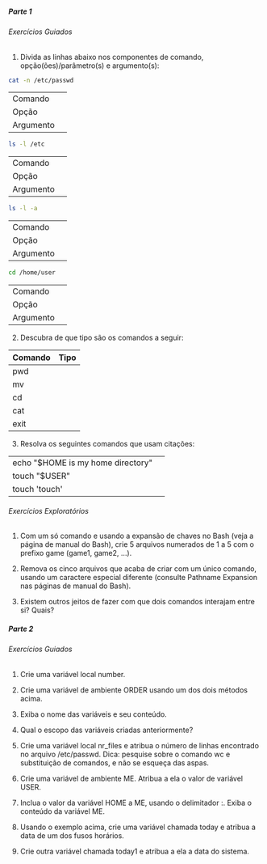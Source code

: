 ##### Parte 1

###### Exercícios Guiados
1. Divida as linhas abaixo nos componentes de comando, opção(ões)/parâmetro(s) e argumento(s):

```sh
cat -n /etc/passwd
```
| | |
|---|---|
|Comando  | |
|Opção    | |
|Argumento| |

```sh
ls -l /etc
```
| | |
|---|---|
|Comando  | |
|Opção    | |
|Argumento| |

```sh
ls -l -a
```
| | |
|---|---|
|Comando  | |
|Opção    | |
|Argumento| |

```sh
cd /home/user
```
| | |
|---|---|
|Comando  | |
|Opção    | |
|Argumento| |

2. Descubra de que tipo são os comandos a seguir:

| Comando| Tipo |
|--------|---|
|pwd     | |
|mv      | |
|cd      | |
|cat     | |
|exit    | |

3. Resolva os seguintes comandos que usam citações:

| | |
|---|---|
|echo "$HOME is my home directory"  | |
|touch "$USER"    | |
|touch 'touch'| |

###### Exercícios Exploratórios
1. Com um só comando e usando a expansão de chaves no Bash (veja a página de manual do Bash), crie 5 arquivos numerados de 1 a 5 com o prefixo game (game1, game2, …).

2. Remova os cinco arquivos que acaba de criar com um único comando, usando um caractere especial diferente (consulte Pathname Expansion nas páginas de manual do Bash).

3. Existem outros jeitos de fazer com que dois comandos interajam entre si? Quais?

##### Parte 2

###### Exercícios Guiados

1. Crie uma variável local number.
2. Crie uma variável de ambiente ORDER usando um dos dois métodos acima.
3. Exiba o nome das variáveis e seu conteúdo.
4. Qual o escopo das variáveis criadas anteriormente?


1. Crie uma variável local nr_files e atribua o número de linhas encontrado no arquivo /etc/passwd. Dica: pesquise sobre o comando wc e substituição de comandos, e não se esqueça das aspas.
2. Crie uma variável de ambiente ME. Atribua a ela o valor de variável USER.
3. Inclua o valor da variável HOME a ME, usando o delimitador :. Exiba o conteúdo da variável ME.
4. Usando o exemplo acima, crie uma variável chamada today e atribua a data de um dos fusos horários.
5. Crie outra variável chamada today1 e atribua a ela a data do sistema.